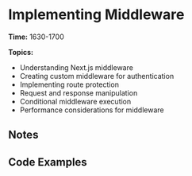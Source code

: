 # Implementing Middleware

**Time:** 1630-1700

**Topics:**

- Understanding Next.js middleware
- Creating custom middleware for authentication
- Implementing route protection
- Request and response manipulation
- Conditional middleware execution
- Performance considerations for middleware

## Notes

## Code Examples

